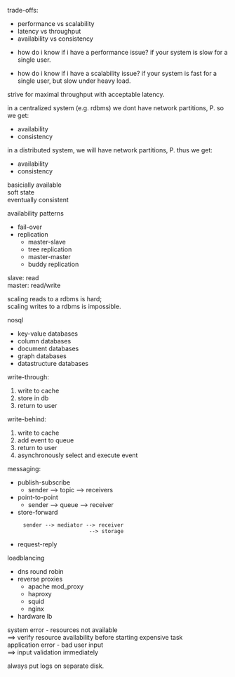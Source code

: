 trade-offs:
* performance vs scalability
* latency vs throughput
* availability vs consistency

- how do i know if i have a performance issue?
if your system is slow for a single user.

- how do i know if i have a scalability issue?
if your system is fast for a single user, but slow under heavy load.

strive for maximal throughput with acceptable latency.

in a centralized system (e.g. rdbms)
we dont have network partitions, P.
so we get:
* availability
* consistency

in a distributed system, we will have network partitions, P.
thus we get:
* availability
* consistency

basicially available  
soft state  
eventually consistent

availability patterns
* fail-over
* replication
    - master-slave
    - tree replication
    - master-master
    - buddy replication

slave: read  
master: read/write

scaling reads to a rdbms is hard;  
scaling writes to a rdbms is impossible.

nosql
* key-value databases
* column databases
* document databases
* graph databases
* datastructure databases

write-through:  
1. write to cache
2. store in db
3. return to user

write-behind:  
1. write to cache  
2. add event to queue  
3. return to user  
4. asynchronously select and execute event  

messaging:  
* publish-subscribe
    - sender --> topic --> receivers
* point-to-point
    - sender --> queue --> receiver
* store-forward
```
     sender --> mediator --> receiver
                          --> storage
```
* request-reply

loadblancing
* dns round robin
* reverse proxies
    - apache mod_proxy
    - haproxy
    - squid
    - nginx
* hardware lb

system error - resources not available  
==> verify resource availability before starting expensive task  
application error - bad user input  
==>  input validation immediately

always put logs on separate disk.

